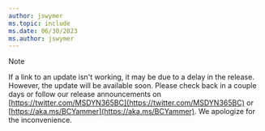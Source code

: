 ```yaml
---
author: jswymer
ms.topic: include
ms.date: 06/30/2023
ms.author: jswymer
---
```

> [!NOTE]
> If a link to an update isn't working, it may be due to a delay in the release. However, the update will be available soon. Please check back in a couple days or follow our release announcements on [https://twitter.com/MSDYN365BC](https://twitter.com/MSDYN365BC) or [https://aka.ms/BCYammer](https://aka.ms/BCYammer). We apologize for the inconvenience.
